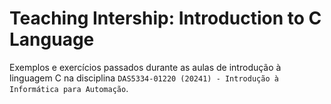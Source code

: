 # Teaching Intership: Introduction to C Language

Exemplos e exercícios passados durante as aulas de introdução à linguagem C na disciplina `DAS5334-01220 (20241) - Introdução à Informática para Automação`.
